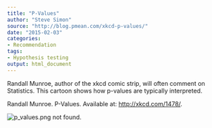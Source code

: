 ```yaml
---
title: "P-Values"
author: "Steve Simon"
source: "http://blog.pmean.com/xkcd-p-values/"
date: "2015-02-03"
categories:
- Recommendation
tags:
- Hypothesis testing
output: html_document
---
```


Randall Munroe, author of the xkcd comic strip, will often comment on
Statistics. This cartoon shows how p-values are typically
interpreted.

<!---More--->

Randall Munroe. P-Values. Available at: <http://xkcd.com/1478/>.

![p_values.png not found.](http://www.pmean.com/new-images/15/xkcd-p-values01.png)


